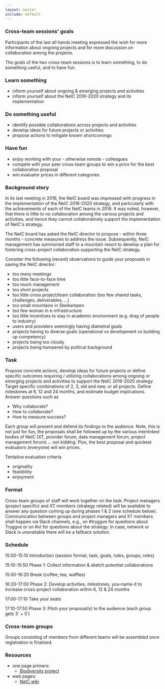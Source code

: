 ```yaml
---
layout: master
include: default
---
```


### Cross-team sessions' goals

Participants of the last all hands meeting expressed the wish for more
information about ongoing projects and for more discussion on collaboration
among the projects.

The goals of the two cross-team sessions is to learn something, to do
something useful, and to have fun.

### Learn something

- inform yourself about ongoing & emerging projects and activities
- inform yourself about the NeIC 2016-2020 strategy and its implementation

### Do something useful

- identify possible collaborations across projects and activities
- develop ideas for future projects or activities
- propose actions to mitigate known shortcomings

### Have fun

- enjoy working with your - otherwise remote - colleagues
- compete with your peer cross-team groups to win a price for the best collaboration proposal
- win evaluator prices in different categories

### Background story

In its last meeting in 2016, the NeIC board was impressed with progress in
the implementation of the NeIC 2016-2020 strategy, and particularly with the
achievements of each of the NeIC teams in 2016. It was noted, however, that
there is little to no collaboration among the various projects and
activities, and hence they cannot collaboratively support the implementation
of NeIC's strategy.

The NeIC board has asked the NeIC director to propose - within three months -
concrete measures to address the issue. Subsequently, NeIC management has
summoned staff to a mountain resort to develop a plan for fostering
cross-project collaboration supporting the NeIC strategy.

Consider the following (recent) observations to guide your proposals in saving
the NeIC director:

- too many meetings
- too little face-to-face time
- too much management
- too short projects
- too little cross project/team collaboration (too few shared tasks, challenges, deliverables, ...)
- too small mountains in Skeikampen
- too few woman in e-infrastructure
- too little incentives to stay in academic environment (e.g. drag of people to industry)
- users and providers seemingly having diametral goals
- projects having to diverse goals (operational vs development vs building up competency)
- projects being too cloudy
- projects being hampered by political background

### Task

Propose concrete actions, develop ideas for future projects or define
specific outcomes requiring / utilizing collaborations among ongoing
or emerging projects and activities to support the NeIC 2016-2020
strategy. Target specific combinations of 2, 3, old and new, or all
projects. Define milestones at 6, 12 and 24 months, and estimate budget
implications. Answer questions such as

- Why collaborate?
- How to collaborate?
- How to measure success?

Each group will present and defend its findings to the
audience. Note, this is not just for fun, the proposals shall be
followed up by the various interlinked bodies of NeIC (XT, provider
forum, data management forum, project management forum) ... not
kidding. Plus, the best proposal and quickest evaluators (everyone)
will win prices.

Tentative evaluation criteria

- originality
- feasibility
- enjoyment

### Format

Cross-team groups of staff will work together on the task. Project
managers (project specific) and XT members (strategy related) will
be available to answer any question coming up during phases 1 & 2
(see schedule below). Communication between groups and project
managers and XT members shall happen via Slack channels, e.g., on
\#tryggve for questions about Tryggve or on \#xt for questions about
the strategy. In case, network or Slack is unavailable there will be a
fallback solution.

### Schedule

15:00-15:10 Introduction (session format, task, goals, rules, groups, roles)

15:10-15:50 Phase 1: Collect information & sketch potential collaborations

15:50-16:20 Break (coffee, tea, waffles)

16:20-17:00 Phase 2: Develop activities, milestones, you-name-it to
increase cross-project collaboration within 6, 12 & 24 months

17:00-17:10 Take your seats

17:10-17:50 Phase 3: Pitch your proposal(s) to the audience (each group gets 3' + 5')

### Cross-team groups

Groups consisting of members from different teams will be assembled
once registration is finalized.

### Resources

- one page primers:
  - <a href="/media/one_page_primer_bdi.pdf">Biodiversity project</a>
- web pages:
  - <a href="https://wiki.neic.no/wiki/NeIC_Community_Wiki">NeIC wiki</a>

